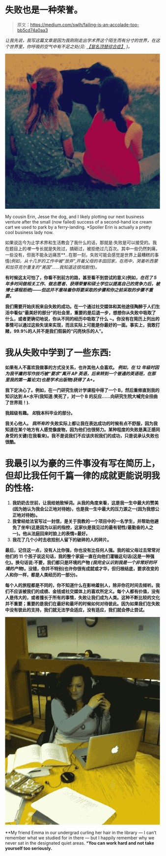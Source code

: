 # 失败也是一种荣誉。

> 原文：<https://medium.com/swlh/failing-is-an-accolade-too-bb5cd74a0aa3>

*让我先说，我写这篇文章是因为我刚刚走出学术界这个陌生而有分寸的世界，在这个世界里，你呼吸的空气中有不足之处(见:* [*【冒名顶替综合症】*](https://www.psychologytoday.com/ca/blog/real-women/201809/the-reality-imposter-syndrome) *)。*

![](img/56be53e701a176f6c776e6e50b130155.png)

My cousin Erin, Jesse the dog, and I likely plotting our next business venture after the small (now failed) success of a second-hand ice cream cart we used to park by a ferry-landing. *Spoiler Erin is actually a pretty cool business lady now.

如果说迄今为止学术界和生活教会了我什么的话，那就是:失败是可以接受的。我在题目上的*唯一*专长就是失败过，搞砸过，被拒绝过几百次。其中一些仍然刺痛，一些没有，但我不能永远痛苦**…在那一刻，失败可能会感觉是世界上最糟糕的事情(*例如，*从十几岁的工作中被“放弃”,开着父母的丰田回家，在雨中，哭着听西蒙和加芬克尔重复的“美国”……我知道这很戏剧性)。**

**有时候这太可怕了，你看不到前方的路，甚至看不到尝试的意义(例如，*在花了 5 年多时间做相关工作、做志愿者、获得荣誉和硕士学位以提高自己的竞争力后，被博士课程拒绝)——但这并不意味着你将要采取的步骤和你之前采取的步骤不重要。***

**我们需要开始庆祝来自失败的成功。在一个通过社交媒体和其他途径陶醉于人们生活中看似“最美好的部分”的社会里，重要的是后退一步，想想你从失败中吸取了什么，或者更确切地说，你从不同的经历中吸取了什么 ~。你没有在简历上列出的事情可以通过这些失误来实现，而且实际上可能是你最好的一面。事实上，我敢打赌，99.9%的人并不是我们假装的“闪亮快乐的人”。**

# **我从失败中学到了一些东西:**

**如果有人不喜欢我做事的方式没关系，也许其他人会喜欢。 *例如，*在 12 年级时因为我平庸的写作技巧被“要求”离开 AP 英语，后来转到一个普通的*英语班，在那里我的第一篇论文(也是学术出版物)获得了 A+。***

**我下定决心了。例如，在一门研究生统计学课程中得了一个 B，然后重修直到我的知识达到 A+水平(我知道:笑死了，对一个 B 的反应……向研究生院大喊完全扭曲了世界观！).**

**我超级有趣。 *如*我本科毕业的部分。**

**我关心他人。 *我所有的* 失败实际上都让我在表达成功的时候有点不舒服，因为我知道在某个地方有人感觉像废物，因为他们也很努力。某种程度的失败是真正感同身受的关键(在我看来)。我不是说我们不应该庆祝我们的成功，只是说承认失败也很酷。**

# **我最引以为豪的三件事没有写在简历上，但却比我任何千篇一律的成就更能说明我的性格:**

1.  **我奶奶去世前，让我给她致悼词。从我的角度来看，这是我一生中最大的赞美(因为她认为我会公正地对待她)，也是我一生中最大的压力源之一(因为我想公正地对待她)。**
2.  **我曾经给法官写过一封信，是关于我教的一个项目中的一名学生，并帮助他避免了坐牢(这是因为以前的指控，这家伙是我见过的最有韧性/最勤奋的人之一)。他从法庭回来时脸上的表情=最好。**
3.  **我花了几个小时去收拾别人留下的破碎的人的碎片。**

**最后，记住这一点，**没有人比你强，你也没有比任何人强**。我的祖父母过去常常对他们的 11 个孩子说这句话，我的整个家庭一直在向他们灌输这句话(这是一种强化)。换句话说:**不要**，**我们都只是环境的产物** *(我完全认识到我是一个非常好的环境的产物)*。没错，**你并不特别**(也许你很有成就或才华，但归根结底，要求改变的人和你一样，都是人类经历的一部分)*。***

**每个人的旅程都是不同的，你不知道什么在影响着别人，除非你花时间去倾听。我们不应该被我们的成绩、金钱或社交媒体上的喜欢所定义。每个人都有价值，没有人是伟大的，或者擅长于所有的事情，失败让我们成为人类。这种不断比较的文化并不重要；重要的是我们在最好和最坏的时候如何对待彼此。因为如果我们在失败中没有彼此的支持，我们就无法学会适应，没有适应，我们就会停止尝试。**

**![](img/8c514b43101696522814e83637bc405b.png)**

**My friend Emma in our undergrad curling her hair in the library — I can’t remember what we studied for in there — but I happily remember why we never sat in the designated quiet areas. *****You can work hard and not take yourself too seriously.****
